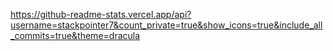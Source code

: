 https://github-readme-stats.vercel.app/api?username=stackpointer7&count_private=true&show_icons=true&include_all_commits=true&theme=dracula
